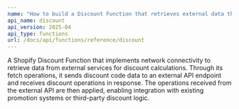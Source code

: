 ```yaml
---
name: "How to build a Discount Function that retrieves external data through network requests"
api_name: discount
api_version: 2025-04
api_type: functions
url: /docs/api/functions/reference/discount
---
```


A Shopify Discount Function that implements network connectivity to retrieve data from external services for discount calculations. Through its fetch operations, it sends discount code data to an external API endpoint and receives discount operations in response. The operations received from the external API are then applied, enabling integration with existing promotion systems or third-party discount logic.

